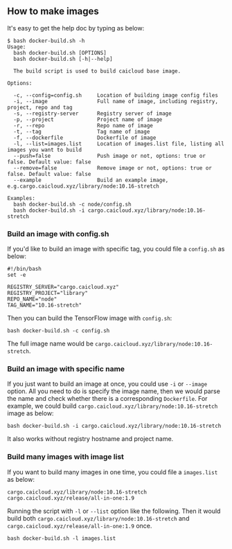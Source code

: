 
## How to make images

It's easy to get the help doc by typing as below:

```shell
$ bash docker-build.sh -h
Usage:
  bash docker-build.sh [OPTIONS]
  bash docker-build.sh [-h|--help]

  The build script is used to build caicloud base image.

Options:

  -c, --config=config.sh     Location of building image config files
  -i, --image                Full name of image, including registry, project, repo and tag
  -s, --registry-server      Registry server of image
  -p, --project              Project name of image
  -r, --repo                 Repo name of image
  -t, --tag                  Tag name of image
  -f, --dockerfile           Dockerfile of image
  -l, --list=images.list     Location of images.list file, listing all images you want to build
  --push=false               Push image or not, options: true or false. Default value: false
  --remove=false             Remove image or not, options: true or false. Default value: false
  --example                  Build an example image, e.g.cargo.caicloud.xyz/library/node:10.16-stretch

Examples:
  bash docker-build.sh -c node/config.sh
  bash docker-build.sh -i cargo.caicloud.xyz/library/node:10.16-stretch 
```


### Build an image with config.sh

If you'd like to build an image with specific tag, you could file a `config.sh` as below:

```shell
#!/bin/bash
set -e

REGISTRY_SERVER="cargo.caicloud.xyz"
REGISTRY_PROJECT="library"
REPO_NAME="node"
TAG_NAME="10.16-stretch"
```

Then you can build the TensorFlow image with `config.sh`:

```shell
bash docker-build.sh -c config.sh
```

The full image name would be `cargo.caicloud.xyz/library/node:10.16-stretch`.

### Build an image with specific name

If you just want to build an image at once, you could use `-i` or `--image` option. All you need to do is specify the image name, then we would parse the name and check whether there is a corresponding `Dockerfile`. For example, we could build `cargo.caicloud.xyz/library/node:10.16-stretch` image as below:

```shell
bash docker-build.sh -i cargo.caicloud.xyz/library/node:10.16-stretch 
```

It also works without registry hostname and project name.

### Build many images with image list

If you want to build many images in one time, you could file a `images.list` as below:

```shell
cargo.caicloud.xyz/library/node:10.16-stretch
cargo.caicloud.xyz/release/all-in-one:1.9
```

Running the script with `-l` or `--list` option like the following. Then it would build both `cargo.caicloud.xyz/library/node:10.16-stretch` and `cargo.caicloud.xyz/release/all-in-one:1.9` once.

```shell
bash docker-build.sh -l images.list
```

